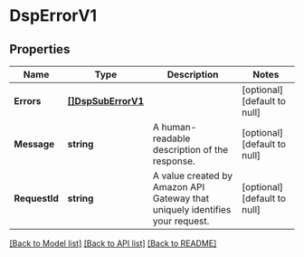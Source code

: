 # DspErrorV1

## Properties
Name | Type | Description | Notes
------------ | ------------- | ------------- | -------------
**Errors** | [**[]DspSubErrorV1**](DspSubErrorV1.md) |  | [optional] [default to null]
**Message** | **string** | A human-readable description of the response. | [optional] [default to null]
**RequestId** | **string** | A value created by Amazon API Gateway that uniquely identifies your request. | [optional] [default to null]

[[Back to Model list]](../README.md#documentation-for-models) [[Back to API list]](../README.md#documentation-for-api-endpoints) [[Back to README]](../README.md)

